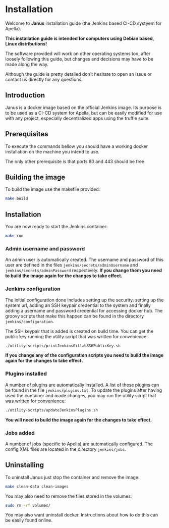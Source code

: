 # Installation

Welcome to **Janus** installation guide (the Jenkins based CI-CD systyem for Apella).

**This installation guide is intended for computers using Debian based, Linux distributions!**

The software provided will work on other operating systems too, after loosely following this guide, but changes and
decisions may have to be made along the way.

Although the guide is pretty detailed don't hesitate to open an issue or contact us directly for any questions.

## Introduction

Janus is a docker image based on the official Jenkins image. Its purpose is to be used as a CI-CD system for Apella,
but can be easily modified for use with any project, especially decentralized apps using the truffle suite.

## Prerequisites

To execute the commands bellow you should have a working docker installation on the machine you intend to use.

The only other prerequisite is that ports 80 and 443 should be free.

## Building the image

To build the image use the makefile provided:
```sh
make build
```

## Installation

You are now ready to start the Jenkins container:
```sh
make run
```

### Admin username and password

An admin user is automatically created. The username and password of this user are defined in the files
`jenkins/secrets/adminUsername` and `jenkins/secrets/adminPassword` respectively.
**If you change them you need to build the image again for the changes to take effect.**

### Jenkins configuration

The initial configuration done includes setting up the security, setting up the system url, adding an SSH keypair
credential to the system and finally adding a username and password credential for accessing docker hub. The groovy
scripts that make this happen can be found in the directory
`jenkins/configuration`.

The SSH keypair that is added is created on build time. You can get the public key running the utility script that was
written for convenience:
```sh
./utility-scripts/printJenkinsGitlabSSHPublicKey.sh
```

**If you change any of the configuration scripts you need to build the image again for the changes to take effect.**

### Plugins installed

A number of plugins are automatically installed. A list of these plugins can be found in the file `jenkins/plugins.txt`.
To update the plugins after having used the container and made changes, you may run the utility script that was written
for convenience:
```sh
./utility-scripts/updateJenkinsPlugins.sh
```

**You will need to build the image again for the changes to take effect.**

### Jobs added

A number of jobs (specific to Apella) are automatically configured. The config XML files are located in the directory
`jenkins/jobs`.

## Uninstalling

To uninstall Janus just stop the container and remove the image:
```sh
make clean-data clean-images
```

You may also need to remove the files stored in the volumes:
```sh
sudo rm -rf volumes/
```

You may also want uninstall docker. Instructions about how to do this can be easily found online.
